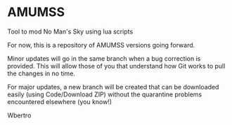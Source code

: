 # AMUMSS
Tool to mod No Man's Sky using lua scripts

For now, this is a repository of AMUMSS versions going forward.

Minor updates will go in the same branch when a bug correction is provided.
This will allow those of you that understand how Git works to pull the changes in no time.

For major updates, a new branch will be created that can be downloaded easily (using Code/Download ZIP) without the quarantine problems encountered elsewhere (you know!)

Wbertro
